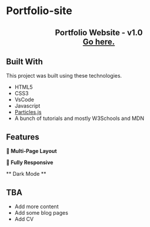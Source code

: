 # Portfolio-site
<h2 align="center">
  Portfolio Website - v1.0<br/>
  <a href="https://abdulkareemoj.github.io/portfolio-site/" target="_blank">Go here.</a>
</h2>



## Built With

This project was built using these technologies.

- HTML5
- CSS3
- VsCode
- Javascript
- <a href="https://github.com/VincentGarreau/particles.js" target="_blank">Particles.js</a>
- A bunch of tutorials and mostly W3Schools and MDN

## Features

**📖 Multi-Page Layout**

**📱 Fully Responsive**

**   Dark Mode **

## TBA
 - Add more content
 - Add some blog pages
 - Add CV
